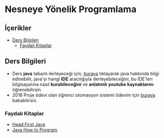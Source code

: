 # Nesneye Yönelik Programlama <!-- omit in toc -->

## İçerikler <!-- omit in toc -->

- [Ders Bilgileri](#ders-bilgileri)
  - [Faydalı Kitaplar](#faydal%C4%B1-kitaplar)

## Ders Bilgileri

- Ders **java** tabanlı ilerleyeceği için, [buraya][Java - yemreak.com] tıklayarak java hakkında bilgi edinebilir, java'yı hangi **IDE** aracılığıyla derleyebileceğini, bu IDE'leri bilgisayarına nasıl **kurabileceğini** ve **anlatımlı youtube kaynaklarını** öğrenebilirsin.
- 2018 Proje ödevi olan öğrenci otomasyon sistemi ödevim için [buraya][Öğrenci Otomasyon Sistemi] bakabilirsin.

### Faydalı Kitaplar

- [Head First Java]
- [Java How to Program]

[Head First Java]: ..%2F..%2FPDFs%2FHead%20First%20Java.pdf
[Java How to Program]: ..%2F..%2FPDFs%2FJava%20How%20to%20Program.pdf
[Java - yemreak.com]: https://www.yemreak.com/p/java.html
[Öğrenci Otomasyon Sistemi]: https://github.com/yedhrab/JavaProjects/tree/master/NetBeans-Projects/OgrenciOtomasyonu